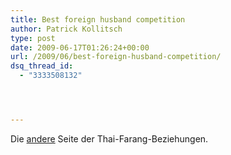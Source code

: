 ```yaml
---
title: Best foreign husband competition
author: Patrick Kollitsch
type: post
date: 2009-06-17T01:26:24+00:00
url: /2009/06/best-foreign-husband-competition/
dsq_thread_id:
  - "3333508132"




---
```

<div class="flickr">
</div>

Die <a href="1768">andere</a> Seite der Thai-Farang-Beziehungen.